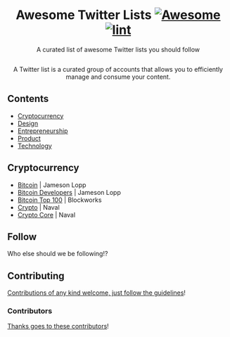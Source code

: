 <div align="center">

<!-- title -->

<!--lint ignore no-dead-urls-->

# Awesome Twitter Lists [![Awesome](https://awesome.re/badge.svg)](https://awesome.re) [![lint](https://github.com/ErfanEbrahimnia/awesome-twitter-lists/actions/workflows/lint.yaml/badge.svg)](https://github.com/ErfanEbrahimnia/awesome-twitter-lists/actions/workflows/lint.yaml)

<!-- subtitle -->

A curated list of awesome Twitter lists you should follow

<!-- image -->

<a href="" target="_blank" rel="noopener noreferrer">
  <img src="" />
</a>

<!-- description -->

A Twitter list is a curated group of accounts that allows you to efficiently manage and consume your content.

</div>

<!-- TOC -->

## Contents

- [Cryptocurrency](#cryptocurrency)
- [Design](#design)
- [Entrepreneurship](#entrepreneurship)
- [Product](#product)
- [Technology](#technology)

<!-- CONTENT -->

## Cryptocurrency

- [Bitcoin](https://twitter.com/i/lists/967467772341923840) | Jameson Lopp
- [Bitcoin Developers](https://twitter.com/i/lists/967118678205505536) | Jameson Lopp
- [Bitcoin Top 100](https://twitter.com/i/lists/1269756458620653568) | Blockworks
- [Crypto](https://twitter.com/i/lists/875371355570487296) | Naval
- [Crypto Core](https://twitter.com/i/lists/1073407660337188865) | Naval

<!-- END CONTENT -->

## Follow

<!-- list people worth following on social sites (Twitter, LinkedIn, GitHub, YouTube etc.) -->

Who else should we be following!?

## Contributing

[Contributions of any kind welcome, just follow the guidelines](contributing.md)!

### Contributors

[Thanks goes to these contributors](https://github.com/ErfanEbrahimnia/awesome-twitter-lists/graphs/contributors)!
